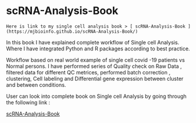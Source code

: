 # scRNA-Analysis-Book

```{note}
Here is link to my single cell analysis book > [ scRNA-Analysis-Book ](https://mjbioinfo.github.io/scRNA-Analysis-Book/)
```

In this book I have explained complete workflow of Single cell Analysis. Where I have integrated Python and R packages according to best practice.

Workflow based on real world example of single cell covid -19 patients vs Normal persons. 
I have performed series of Quality check on Raw Data , filtered data for different QC metrices, performed batch correction , clustering, Cell labeling and Differential gene expression between cluster and between conditions.

User can look into complete book on Single cell Analysis by going through the following link :

[ scRNA-Analysis-Book ]( https://mjbioinfo.github.io/scRNA-Analysis-Book )


